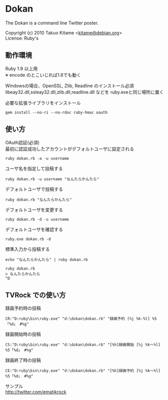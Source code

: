 Dokan
=====

The Dokan is a command line Twitter poster.

Copyright (c) 2010 Takuo Kitame &lt;kitame@debian.org&gt;  
License: Ruby's

動作環境
--------

Ruby 1.9 以上用  
※ encode のとこいじれば1.8でも動く

Windowsの場合、OpenSSL, Zlib, Readline のインストール必須  
libeay32.dll,ssleay32.dll,zlib.dll,readline.dll などを ruby.exeと同じ場所に置く

必要な拡張ライブラリをインストール

    gem install --no-ri --no-rdoc ruby-hmac oauth

使い方
------

OAuth認証(必須)  
最初に認証成功したアカウントがデフォルトユーザに設定される

    ruby dokan.rb -a -u username

ユーザ名を指定して投稿する

    ruby dokan.rb -u username "なんたらかんたら"

デフォルトユーザで投稿する

    ruby dokan.rb "なんたらかんたら"

デフォルトユーザを変更する

    ruby dokan.rb -d -u username

デフォルトユーザを確認する

    ruby.exe dokan.rb -d

標準入力から投稿する

    echo "なんたらかんたら" | ruby dokan.rb

    ruby dokan.rb
    > なんたらかんたら
    ^D

TVRock での使い方
----------------

録画予約時の投稿

    CR:"D:ruby\bin\ruby.exe" "d:\dokan\dokan.rb" "録画予約 [%j %k-%l] %5「%d」 #%g"

録画開始時の投稿

    CS:"D:ruby\bin\ruby.exe" "d:\dokan\dokan.rb" "[%h]録画開始 [%j %k～%l] %5「%d」 #%g"

録画終了時の投稿

    CE:"D:ruby\bin\ruby.exe" "d:\dokan\dokan.rb" "[%h]録画予約 [%j %k～%l] %5「%d」 #%g"

サンプル  
http://twitter.com/ematikrock
